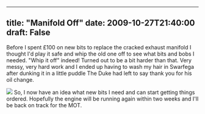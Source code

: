 
---
title: "Manifold Off"
date: 2009-10-27T21:40:00
draft: False
---

Before I spent £100 on new bits to replace the cracked exhaust manifold I thought I'd play it safe and whip the old one off to see what bits and bobs I needed.  "Whip it off" indeed!  Turned out to be a bit harder than that.  Very messy, very hard work and I ended up having to wash my hair in <span>Swarfega</span> after dunking it in a little puddle The Duke had left to say thank you for his oil change.

[<img src="http://danandtheduke.co.uk/uploaded_images/IMG_2021-701319.JPG"/>](http://danandtheduke.co.uk/uploaded_images/IMG_2021-701378.JPG)
So, I now have an idea what new bits I need and can start getting things ordered.  Hopefully the engine will be running again within two weeks and I'll be back on track for the MOT.